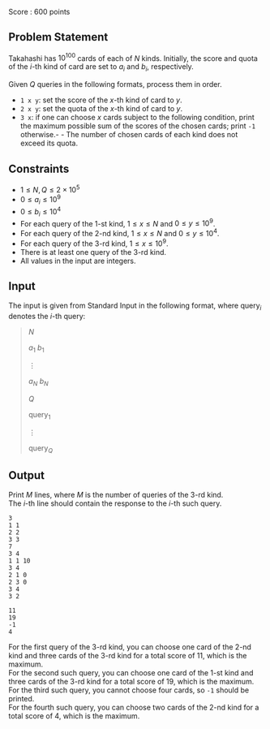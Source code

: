 Score : $600$ points

## Problem Statement

Takahashi has $10^{100}$ cards of each of $N$ kinds.  Initially, the score and quota of the $i$-th kind of card are set to $a_i$ and $b_i$, respectively.

Given $Q$ queries in the following formats, process them in order.

- `1 x y`: set the score of the $x$-th kind of card to $y$.
- `2 x y`: set the quota of the $x$-th kind of card to $y$.
- `3 x`: if one can choose $x$ cards subject to the following condition, print the maximum possible sum of the scores of the chosen cards; print `-1` otherwise.-   - The number of chosen cards of each kind does not exceed its quota.

## Constraints

- $1 \leq N,Q \leq 2 \times 10^5$
- $0 \leq a_i \leq 10^9$
- $0 \leq b_i \leq 10^4$
- For each query of the $1$-st kind, $1 \leq x \leq N$ and $0 \leq y \leq 10^9$.
- For each query of the $2$-nd kind, $1 \leq x \leq N$ and $0 \leq y \leq 10^4$.
- For each query of the $3$-rd kind, $1 \leq x \leq 10^9$.
- There is at least one query of the $3$-rd kind.
- All values in the input are integers.

## Input

The input is given from Standard Input in the following format, where $\mathrm{query}_i$ denotes the $i$-th query:

> $N$
> 
> $a_1$ $b_1$
> 
> $\vdots$
> 
> $a_N$ $b_N$
> 
> $Q$
> 
> $\mathrm{query}_1$
> 
> $\vdots$
> 
> $\mathrm{query}_Q$

## Output

Print $M$ lines, where $M$ is the number of queries of the $3$-rd kind.<br>
The $i$-th line should contain the response to the $i$-th such query.

```input1
3
1 1
2 2
3 3
7
3 4
1 1 10
3 4
2 1 0
2 3 0
3 4
3 2
```

```output1
11
19
-1
4
```

For the first query of the $3$-rd kind, you can choose one card of the $2$-nd kind and three cards of the $3$-rd kind for a total score of $11$, which is the maximum.<br>
For the second such query, you can choose one card of the $1$-st kind and three cards of the $3$-rd kind for a total score of $19$, which is the maximum.<br>
For the third such query, you cannot choose four cards, so `-1` should be printed.<br>
For the fourth such query, you can choose two cards of the $2$-nd kind for a total score of $4$, which is the maximum.